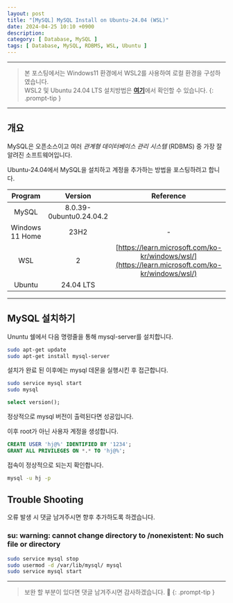 ```yaml
---
layout: post
title: "[MySQL] MySQL Install on Ubuntu-24.04 (WSL)"
date: 2024-04-25 10:10 +0900
description:
category: [ Database, MySQL ]
tags: [ Database, MySQL, RDBMS, WSL, Ubuntu ]
---
```

<hr>

> 본 포스팅에서는 Windows11 환경에서 WSL2를 사용하여 로컬 환경을 구성하였습니다.<br>
> WSL2 및 Ubuntu 24.04 LTS 설치방법은 [**여기**](https://j-hjin.github.io/posts/windows-11-%ED%99%98%EA%B2%BD%EC%97%90%EC%84%9C-wsl-2-%EC%82%AC%EC%9A%A9%ED%95%98%EA%B8%B0-ubuntu-24-04-lts/)에서 확인할 수 있습니다.
{: .prompt-tip }

<hr>

## __개요__

MySQL은 오픈소스이고 여러 *관계형 데이터베이스 관리 시스템* (RDBMS) 중 가장 잘 알려진 소프트웨어입니다.

Ubuntu-24.04에서 MySQL을 설치하고 계정을 추가하는 방법을 포스팅하려고 합니다.

Program|Version|Reference
:---:|:---:|:---:
MySQL|8.0.39-0ubuntu0.24.04.2|
Windows 11 Home|23H2|-
WSL|2|[https://learn.microsoft.com/ko-kr/windows/wsl/](https://learn.microsoft.com/ko-kr/windows/wsl/)
Ubuntu|24.04 LTS|

<hr>

## __MySQL 설치하기__

Ununtu 쉘에서 다음 명령줄을 통해 mysql-server를 설치합니다.

```bash
sudo apt-get update
sudo apt-get install mysql-server
```

설치가 완료 된 이후에는 mysql 데몬을 실행시킨 후 접근합니다.

```bash
sudo service mysql start
sudo mysql
```

```sql
select version();
```

정상적으로 mysql 버전이 출력된다면 성공입니다.

이후 root가 아닌 사용자 계정을 생성합니다.

```sql
CREATE USER 'hj@%' IDENTIFIED BY '1234';
GRANT ALL PRIVILEGES ON *.* TO 'hj@%';
```

접속이 정상적으로 되는지 확인합니다.

```bash
mysql -u hj -p
```

## __Trouble Shooting__

오류 발생 시 댓글 남겨주시면 향후 추가하도록 하겠습니다.

### __su: warning: cannot change directory to /nonexistent: No such file or directory__

```bash
sudo service mysql stop
sudo usermod -d /var/lib/mysql/ mysql
sudo service mysql start
```

<hr>

> 보완 할 부분이 있다면 댓글 남겨주시면 감사하겠습니다. 🙂
{: .prompt-tip }